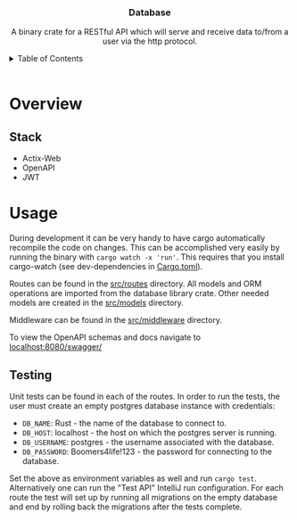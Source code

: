 <div align="center">
    <h3 align="center">Database</h3>
    <p align="center">
        A binary crate for a RESTful API which will serve and receive data to/from a user via the http protocol.
    </p>
</div>

<!-- TABLE OF CONTENTS -->
<details>
    <summary>Table of Contents</summary>
    <ol>
        <li><a href="#overview">Overview</a></li>
        <ol>
          <li><a href="#stack">Stack</a></li>
        </ol>
        <li><a href="#usage">Usage</a></li>
    </ol>
</details>
<br />

<!-- OVERVIEW -->
# Overview

<!-- STACK -->
## Stack
* Actix-Web
* OpenAPI
* JWT

<!-- USAGE -->
# Usage
During development it can be very handy to have cargo automatically recompile the code on changes. This can be
accomplished very easily by running the binary with `cargo watch -x 'run'`. This requires that you install cargo-watch
(see dev-dependencies in [Cargo.toml](Cargo.toml)).

Routes can be found in the [src/routes](src/routes) directory. All models and ORM operations are imported from the
database library crate. Other needed models are created in the [src/models](src/models) directory.

Middleware can be found in the [src/middleware](src/middleware) directory.

To view the OpenAPI schemas and docs navigate to [localhost:8080/swagger/](localhost:8080/swagger/)

## Testing
Unit tests can be found in each of the routes. In order to run the tests, the user must create an empty postgres
database instance with credentials:
* `DB_NAME`: Rust - the name of the database to connect to.
* `DB_HOST`: localhost - the host on which the postgres server is running.
* `DB_USERNAME`: postgres - the username associated with the database.
* `DB_PASSWORD`: Boomers4life!123 - the password for connecting to the database.

Set the above as environment variables as well and run `cargo test`. Alternatively one can run the "Test API" IntelliJ
run configuration. For each route the test will set up by running all migrations on the empty database and end by
rolling back the migrations after the tests complete.